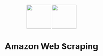<p align="center">
  <img src="https://user-images.githubusercontent.com/59677362/131146919-4875ae4d-9e3e-45ac-af6d-03db9e2ffb9f.jpg" width=80 />
  <img src="https://user-images.githubusercontent.com/59677362/131146357-25eaf939-a1c5-4750-abb8-6ec3863b675f.png" width=80 />
</p>

# <p align="center"> Amazon Web Scraping </p>

